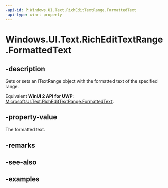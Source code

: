 ```yaml
---
-api-id: P:Windows.UI.Text.RichEditTextRange.FormattedText
-api-type: winrt property
---
```


<!-- Property syntax.
public ITextRange FormattedText { get;  set; }
-->

# Windows.UI.Text.RichEditTextRange.FormattedText

## -description

Gets or sets an ITextRange object with the formatted text of the specified range.

Equivalent **WinUI 2 API for UWP**: [Microsoft.UI.Text.RichEditTextRange.FormattedText](/windows/winui/api/microsoft.ui.text.richedittextrange.formattedtext).

## -property-value

The formatted text.

## -remarks

## -see-also

## -examples

